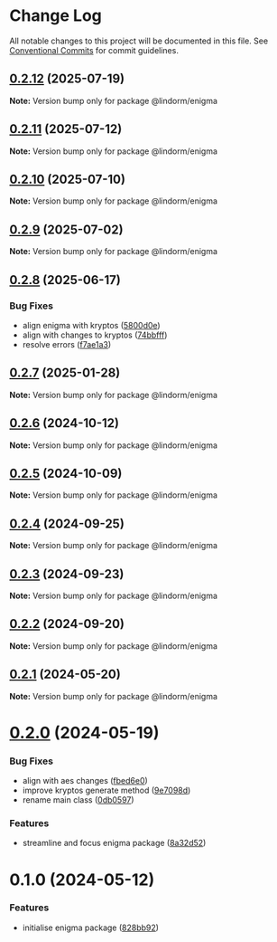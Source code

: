 # Change Log

All notable changes to this project will be documented in this file.
See [Conventional Commits](https://conventionalcommits.org) for commit guidelines.

## [0.2.12](https://github.com/lindorm-io/monorepo/compare/@lindorm/enigma@0.2.11...@lindorm/enigma@0.2.12) (2025-07-19)

**Note:** Version bump only for package @lindorm/enigma

## [0.2.11](https://github.com/lindorm-io/monorepo/compare/@lindorm/enigma@0.2.10...@lindorm/enigma@0.2.11) (2025-07-12)

**Note:** Version bump only for package @lindorm/enigma

## [0.2.10](https://github.com/lindorm-io/monorepo/compare/@lindorm/enigma@0.2.9...@lindorm/enigma@0.2.10) (2025-07-10)

**Note:** Version bump only for package @lindorm/enigma

## [0.2.9](https://github.com/lindorm-io/monorepo/compare/@lindorm/enigma@0.2.8...@lindorm/enigma@0.2.9) (2025-07-02)

**Note:** Version bump only for package @lindorm/enigma

## [0.2.8](https://github.com/lindorm-io/monorepo/compare/@lindorm/enigma@0.2.7...@lindorm/enigma@0.2.8) (2025-06-17)

### Bug Fixes

- align enigma with kryptos ([5800d0e](https://github.com/lindorm-io/monorepo/commit/5800d0e9c3ed9e5f22a9dae705bc304d43306caa))
- align with changes to kryptos ([74bbfff](https://github.com/lindorm-io/monorepo/commit/74bbfff6fb50504dc70327f7de3fd6d4b45cb65a))
- resolve errors ([f7ae1a3](https://github.com/lindorm-io/monorepo/commit/f7ae1a3bbbc9e70c4e2244b0f2f3575a5912b6cb))

## [0.2.7](https://github.com/lindorm-io/monorepo/compare/@lindorm/enigma@0.2.6...@lindorm/enigma@0.2.7) (2025-01-28)

**Note:** Version bump only for package @lindorm/enigma

## [0.2.6](https://github.com/lindorm-io/monorepo/compare/@lindorm/enigma@0.2.5...@lindorm/enigma@0.2.6) (2024-10-12)

**Note:** Version bump only for package @lindorm/enigma

## [0.2.5](https://github.com/lindorm-io/monorepo/compare/@lindorm/enigma@0.2.4...@lindorm/enigma@0.2.5) (2024-10-09)

**Note:** Version bump only for package @lindorm/enigma

## [0.2.4](https://github.com/lindorm-io/monorepo/compare/@lindorm/enigma@0.2.3...@lindorm/enigma@0.2.4) (2024-09-25)

**Note:** Version bump only for package @lindorm/enigma

## [0.2.3](https://github.com/lindorm-io/monorepo/compare/@lindorm/enigma@0.2.2...@lindorm/enigma@0.2.3) (2024-09-23)

**Note:** Version bump only for package @lindorm/enigma

## [0.2.2](https://github.com/lindorm-io/monorepo/compare/@lindorm/enigma@0.2.1...@lindorm/enigma@0.2.2) (2024-09-20)

**Note:** Version bump only for package @lindorm/enigma

## [0.2.1](https://github.com/lindorm-io/monorepo/compare/@lindorm/enigma@0.2.0...@lindorm/enigma@0.2.1) (2024-05-20)

**Note:** Version bump only for package @lindorm/enigma

# [0.2.0](https://github.com/lindorm-io/monorepo/compare/@lindorm/enigma@0.1.0...@lindorm/enigma@0.2.0) (2024-05-19)

### Bug Fixes

- align with aes changes ([fbed6e0](https://github.com/lindorm-io/monorepo/commit/fbed6e05e334ada373a443c2b9c09224771d86bf))
- improve kryptos generate method ([9e7098d](https://github.com/lindorm-io/monorepo/commit/9e7098d4b219b11140e28e554ffd573204772249))
- rename main class ([0db0597](https://github.com/lindorm-io/monorepo/commit/0db0597e9b822b350f8b8c4d8295d85d60ff0fa1))

### Features

- streamline and focus enigma package ([8a32d52](https://github.com/lindorm-io/monorepo/commit/8a32d5293f03497f0e53e731195721e85364580d))

# 0.1.0 (2024-05-12)

### Features

- initialise enigma package ([828bb92](https://github.com/lindorm-io/monorepo/commit/828bb9280cd4737509a08632d5e332f05d8d6e9b))
